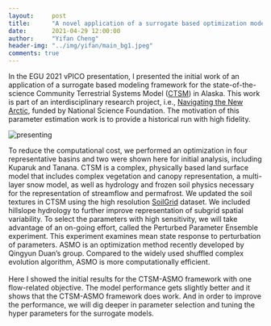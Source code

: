 ```yaml
---
layout:     post
title:      "A novel application of a surrogate based optimization model for CTSM in Alaska (EGU 2021)"
date:       2021-04-29 12:00:00
author:     "Yifan Cheng"
header-img: "../img/yifan/main_bg1.jpeg"
comments: true
---
```


In the EGU 2021 vPICO presentation, I presented the initial work of an application of a surrogate based modeling framework for the state-of-the-science Community Terrestrial Systems Model ([CTSM](https://github.com/ESCOMP/CTSM)) in Alaska. This work is part of an interdisciplinary research project, i.e., [Navigating the New Arctic](https://www.colorado.edu/research/arctic-rivers/), funded by National Science Foundation. The motivation of this parameter estimation work is to provide a historical run with high fidelity. 

![presenting](../../../../img/yifan/2020_EGU_2min_intro.png)


  To reduce the computational cost, we performed an optimization in four representative basins and two were shown here for initial analysis, including Kuparuk and Tanana. CTSM is a complex, physically based land surface model that includes complex vegetation and canopy representation, a multi-layer snow model, as well as hydrology and frozen soil physics necessary for the representation of streamflow and permafrost. We updated the soil textures in CTSM using the high resolution [SoilGrid](https://soilgrids.org/) dataset. We included hillslope hydrology to further improve representation of subgrid spatial variability. To select the parameters with high sensitivity, we will take advantage of an on-going effort, called the Perturbed Parameter Ensemble experiment. This experiment examines mean state response to perturbation of parameters. ASMO is an optimization method recently developed by Qingyun Duan’s group. Compared to the widely used shuffled complex evolution algorithm, ASMO is more computationally efficient. <br /> 
<br />
  Here I showed the initial results for the CTSM-ASMO framework with one flow-related objective. The model performance gets slightly better and it shows that the CTSM-ASMO framework does work. And in order to improve the performance, we will dig deeper in parameter selection and tuning the hyper parameters for the surrogate models.

